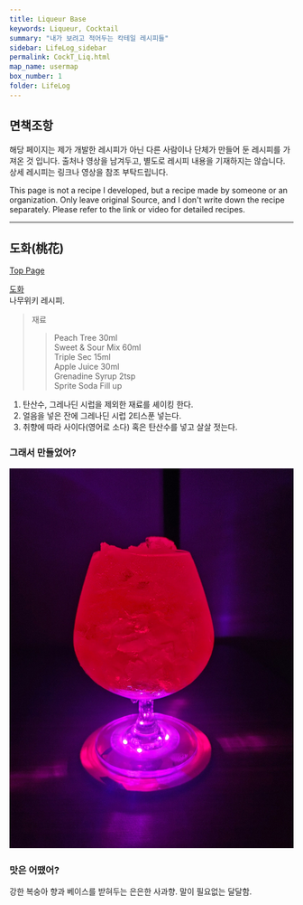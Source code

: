 ```yaml
---
title: Liqueur Base
keywords: Liqueur, Cocktail
summary: "내가 보려고 적어두는 칵테일 레시피들"
sidebar: LifeLog_sidebar
permalink: CockT_Liq.html
map_name: usermap
box_number: 1
folder: LifeLog
---
```


## 면책조항

해당 페이지는 제가 개발한 레시피가 아닌 다른 사람이나 단체가 만들어 둔 레시피를 가져온 것 입니다. 출처나 영상을 남겨두고, 별도로 레시피 내용을 기재하지는 않습니다. 상세 레시피는 링크나 영상을 참조 부탁드립니다.

This page is not a recipe I developed, but a recipe made by someone or an organization. Only leave original Source, and I don't write down the recipe separately. Please refer to the link or video for detailed recipes.

---

## 도화(桃花)

[Top Page](#)  

[도화](https://namu.wiki/w/%EB%8F%84%ED%99%94#s-3.1)  
나무위키 레시피.    

> 재료
> > Peach Tree 30ml  
> > Sweet & Sour Mix 60ml  
> > Triple Sec 15ml  
> > Apple Juice 30ml  
> > Grenadine Syrup 2tsp  
> > Sprite Soda Fill up  

1. 탄산수, 그레나딘 시럽을 제외한 재료를 셰이킹 한다.  
2. 얼음을 넣은 잔에 그레나딘 시럽 2티스푼 넣는다.  
3. 취향에 따라 사이다(영어로 소다) 혹은 탄산수를 넣고 살살 젓는다.  

### 그래서 만들었어?

![도화](./CockT_Img/peach_flower.jpg)  

### 맛은 어땠어?

강한 복숭아 향과 베이스를 받혀두는 은은한 사과향.  말이 필요없는 달달함.    
